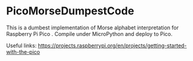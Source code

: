 # PicoMorseDumpestCode
This is a dumbest implementation of Morse alphabet interpretation for Raspberry Pi Pico .
Compile under MicroPython and deploy to Pico.

Useful links: https://projects.raspberrypi.org/en/projects/getting-started-with-the-pico 